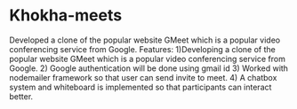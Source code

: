 ﻿# Khokha-meets
 Developed a clone of the popular website GMeet which is a popular video conferencing service from Google.
 Features: 
 1)Developing a clone of the popular website GMeet which is a popular video conferencing service from Google.
 2) Google authentication will be done using gmail id
 3) Worked with nodemailer framework so that user can send invite to meet.
 4) A chatbox system and whiteboard is implemented so that participants can interact better.
